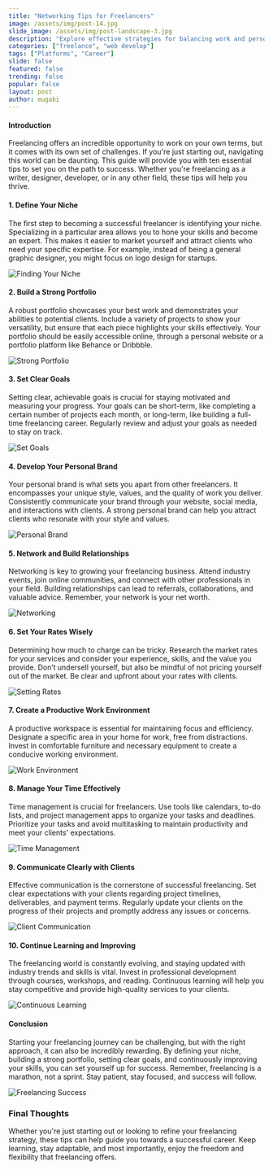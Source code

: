 ```yaml
---
title: "Networking Tips for Freelancers"
image: /assets/img/post-14.jpg
slide_image: /assets/img/post-landscape-3.jpg
description: "Explore effective strategies for balancing work and personal life as a freelancer."
categories: ["freelance", "web develop"]
tags: ["Platforms", "Career"]
slide: false
featured: false
trending: false
popular: false
layout: post
author: mugabi
---
```


#### Introduction

Freelancing offers an incredible opportunity to work on your own terms, but it comes with its own set of challenges. If you're just starting out, navigating this world can be daunting. This guide will provide you with ten essential tips to set you on the path to success. Whether you're freelancing as a writer, designer, developer, or in any other field, these tips will help you thrive.

#### 1. **Define Your Niche**

The first step to becoming a successful freelancer is identifying your niche. Specializing in a particular area allows you to hone your skills and become an expert. This makes it easier to market yourself and attract clients who need your specific expertise. For example, instead of being a general graphic designer, you might focus on logo design for startups.

![Finding Your Niche](https://images.unsplash.com/photo-1712666410511-4e84e3db6457?q=80&w=2070&auto=format&fit=crop&ixlib=rb-4.0.3&ixid=M3wxMjA3fDB8MHxwaG90by1wYWdlfHx8fGVufDB8fHx8fA%3D%3D)

#### 2. **Build a Strong Portfolio**

A robust portfolio showcases your best work and demonstrates your abilities to potential clients. Include a variety of projects to show your versatility, but ensure that each piece highlights your skills effectively. Your portfolio should be easily accessible online, through a personal website or a portfolio platform like Behance or Dribbble.

![Strong Portfolio](https://images.unsplash.com/photo-1633596683562-4a47eb4983c5?q=80&w=1932&auto=format&fit=crop&ixlib=rb-4.0.3&ixid=M3wxMjA3fDB8MHxwaG90by1wYWdlfHx8fGVufDB8fHx8fA%3D%3D)

#### 3. **Set Clear Goals**

Setting clear, achievable goals is crucial for staying motivated and measuring your progress. Your goals can be short-term, like completing a certain number of projects each month, or long-term, like building a full-time freelancing career. Regularly review and adjust your goals as needed to stay on track.

![Set Goals](https://images.unsplash.com/photo-1633536237825-577dbc91967f?q=80&w=1932&auto=format&fit=crop&ixlib=rb-4.0.3&ixid=M3wxMjA3fDB8MHxwaG90by1wYWdlfHx8fGVufDB8fHx8fA%3D%3D)

#### 4. **Develop Your Personal Brand**

Your personal brand is what sets you apart from other freelancers. It encompasses your unique style, values, and the quality of work you deliver. Consistently communicate your brand through your website, social media, and interactions with clients. A strong personal brand can help you attract clients who resonate with your style and values.

![Personal Brand](https://images.unsplash.com/photo-1714547808419-dcee89c7d508?q=80&w=1932&auto=format&fit=crop&ixlib=rb-4.0.3&ixid=M3wxMjA3fDB8MHxwaG90by1wYWdlfHx8fGVufDB8fHx8fA%3D%3D)

#### 5. **Network and Build Relationships**

Networking is key to growing your freelancing business. Attend industry events, join online communities, and connect with other professionals in your field. Building relationships can lead to referrals, collaborations, and valuable advice. Remember, your network is your net worth.

![Networking](https://images.unsplash.com/photo-1629729802306-2c196af7eef5?q=80&w=2080&auto=format&fit=crop&ixlib=rb-4.0.3&ixid=M3wxMjA3fDB8MHxwaG90by1wYWdlfHx8fGVufDB8fHx8fA%3D%3D)

#### 6. **Set Your Rates Wisely**

Determining how much to charge can be tricky. Research the market rates for your services and consider your experience, skills, and the value you provide. Don’t undersell yourself, but also be mindful of not pricing yourself out of the market. Be clear and upfront about your rates with clients.

![Setting Rates](https://images.unsplash.com/photo-1632373564036-cc8b7ce520c6?q=80&w=1932&auto=format&fit=crop&ixlib=rb-4.0.3&ixid=M3wxMjA3fDB8MHxwaG90by1wYWdlfHx8fGVufDB8fHx8fA%3D%3D)

#### 7. **Create a Productive Work Environment**

A productive workspace is essential for maintaining focus and efficiency. Designate a specific area in your home for work, free from distractions. Invest in comfortable furniture and necessary equipment to create a conducive working environment.

![Work Environment](https://images.unsplash.com/photo-1617791160588-241658c0f566?q=80&w=1964&auto=format&fit=crop&ixlib=rb-4.0.3&ixid=M3wxMjA3fDB8MHxwaG90by1wYWdlfHx8fGVufDB8fHx8fA%3D%3D)

#### 8. **Manage Your Time Effectively**

Time management is crucial for freelancers. Use tools like calendars, to-do lists, and project management apps to organize your tasks and deadlines. Prioritize your tasks and avoid multitasking to maintain productivity and meet your clients' expectations.

![Time Management](https://images.unsplash.com/photo-1618472609777-b038f1f04b8d?q=80&w=1964&auto=format&fit=crop&ixlib=rb-4.0.3&ixid=M3wxMjA3fDB8MHxwaG90by1wYWdlfHx8fGVufDB8fHx8fA%3D%3D)

#### 9. **Communicate Clearly with Clients**

Effective communication is the cornerstone of successful freelancing. Set clear expectations with your clients regarding project timelines, deliverables, and payment terms. Regularly update your clients on the progress of their projects and promptly address any issues or concerns.

![Client Communication](https://images.unsplash.com/photo-1669564340082-4793c958dadc?q=80&w=1932&auto=format&fit=crop&ixlib=rb-4.0.3&ixid=M3wxMjA3fDB8MHxwaG90by1wYWdlfHx8fGVufDB8fHx8fA%3D%3D)

#### 10. **Continue Learning and Improving**

The freelancing world is constantly evolving, and staying updated with industry trends and skills is vital. Invest in professional development through courses, workshops, and reading. Continuous learning will help you stay competitive and provide high-quality services to your clients.

![Continuous Learning](https://images.unsplash.com/photo-1670191835003-0e7e85b5f989?q=80&w=1932&auto=format&fit=crop&ixlib=rb-4.0.3&ixid=M3wxMjA3fDB8MHxwaG90by1wYWdlfHx8fGVufDB8fHx8fA%3D%3D)

#### Conclusion

Starting your freelancing journey can be challenging, but with the right approach, it can also be incredibly rewarding. By defining your niche, building a strong portfolio, setting clear goals, and continuously improving your skills, you can set yourself up for success. Remember, freelancing is a marathon, not a sprint. Stay patient, stay focused, and success will follow.

![Freelancing Success](https://images.unsplash.com/photo-1669351004430-8a5c1455e45f?q=80&w=1932&auto=format&fit=crop&ixlib=rb-4.0.3&ixid=M3wxMjA3fDB8MHxwaG90by1wYWdlfHx8fGVufDB8fHx8fA%3D%3D)

### Final Thoughts

Whether you're just starting out or looking to refine your freelancing strategy, these tips can help guide you towards a successful career. Keep learning, stay adaptable, and most importantly, enjoy the freedom and flexibility that freelancing offers.
